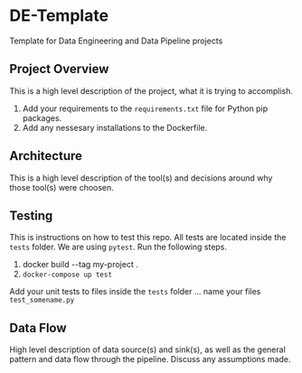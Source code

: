 # DE-Template

Template for Data Engineering and Data Pipeline projects

## Project Overview
This is a high level description of the project, what it is trying to accomplish.
1. Add your requirements to the `requirements.txt` file for Python pip packages.
2. Add any nessesary installations to the Dockerfile.

## Architecture
This is a high level description of the tool(s) and decisions around why those tool(s) were choosen.

## Testing
This is instructions on how to test this repo. All tests are located inside the `tests` folder. We are using `pytest`.
Run the following steps.

1. docker build --tag my-project .
2. `docker-compose up test`

Add your unit tests to files inside the `tests` folder ... name your files `test_somename.py`

## Data Flow
High level description of data source(s) and sink(s), as well as the general pattern and data flow through the pipeline.
Discuss any assumptions made.
